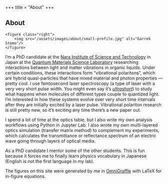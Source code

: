 +++
title = "About"
+++

## About

~~~
<figure class="right">
    <img src="/assets/images/about/small-profile.jpg" alt="Garrek Stemo"/>
</figure>
~~~

I’m a PhD candidate at the [Nara Institute of Science and Technology](https://www.naist.jp/en) in Japan at the [Quantum Materials Science Laboratory](https://mswebs.naist.jp/LABs/optics/) researching interactions between light and matter vibrations in organic liquids. Under certain conditions, these interactions form “vibrational polaritons”, which are hybrid quasi-particles that have mixed material and photon properties — pretty cool. I use femtosecond laser spectroscopy (a type of laser with a very very short pulse width. You might even say it’s *[ultrashort](https://en.wikipedia.org/wiki/Ultrashort_pulse)*) to study what happens when molecules of different types couple to quantized light. I’m interested in how these systems evolve over very short time intervals after they are initially excited by a laser pulse. Vibrational polariton research is still pretty new, so it’s exciting any time there’s a new paper out.

I spend a lot of time at the optics table, but I also write my own analysis workflows using Python in Jupyter Lab. I also wrote my own multi-layered optics simulation (transfer matrix method) to complement my experiments, which calculates the transmittance or reflectance spectrum of an electric wave going through layers of optical media.

As a PhD candidate I mentor some of the other students. This is fun because it forces me to finally learn physics vocabulary in Japanese (English is not the first language in my lab).

The figures on this site were generated by me in [OmniGraffle](https://www.omnigroup.com/omnigraffle/) with LaTeX for in-figure equations.
